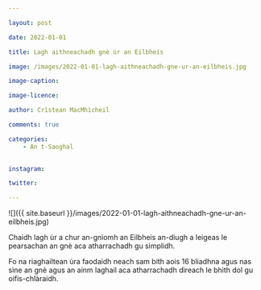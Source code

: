 ```yaml
---

layout: post

date: 2022-01-01

title: Lagh aithneachadh gnè ùr an Eilbheis

image: /images/2022-01-01-lagh-aithneachadh-gne-ur-an-eilbheis.jpg

image-caption:

image-licence:

author: Crìstean MacMhìcheil

comments: true

categories:
    - An t-Saoghal
    

instagram:

twitter:

---
```


![]({{ site.baseurl }}/images/2022-01-01-lagh-aithneachadh-gne-ur-an-eilbheis.jpg)

Chaidh lagh ùr a chur an-gnìomh an Eilbheis an-diugh a leigeas le pearsachan an gnè aca atharrachadh gu sìmplidh.

Fo na riaghailtean ùra faodaidh neach sam bith aois 16 bliadhna agus nas sìne an gnè agus an ainm laghail aca atharrachadh dìreach le bhith dol gu oifis-chlàraidh.
